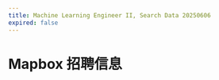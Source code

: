 ```yaml
---
title: Machine Learning Engineer II, Search Data 20250606
expired: false
---
```


# Mapbox 招聘信息

<JobPostingTable job-posting-json-path="mapbox/data/machine-learning-engineer-20250606.json"/>
